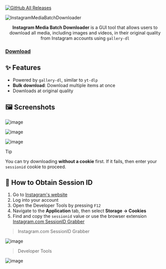 [![GitHub All Releases](https://img.shields.io/github/downloads/afkarxyz/Instagram-Media-Batch-Downloader/total?style=for-the-badge)](https://github.com/afkarxyz/Instagram-Media-Batch-Downloader/releases)

![InstagramMediaBatchDownloader](https://github.com/user-attachments/assets/e651f008-5516-4fb2-bb35-cd1a10027193)

<div align="center">
<b>Instagram Media Batch Downloader</b> is a GUI tool that allows users to download all media, including images and videos, in their original quality from Instagram accounts using <code>gallery-dl</code>
</div>

### [Download](https://github.com/afkarxyz/Instagram-Media-Batch-Downloader/releases/download/v1.7/InstagramMediaBatchDownloader.exe)

## ✨ Features

- Powered by `gallery-dl`, similar to `yt-dlp`
- **Bulk download**: Download multiple items at once
- Downloads at original quality

## 🖼️ Screenshots

![image](https://github.com/user-attachments/assets/061a9901-e246-4101-8fb9-ea07376a3583)

![image](https://github.com/user-attachments/assets/66070d86-8428-4b24-9a04-2f84fed99a81)

![image](https://github.com/user-attachments/assets/4ac18733-cdeb-477e-b738-e26ed1a53153)

> [!Tip]
You can try downloading **without a cookie** first. If it fails, then enter your `sessionid` cookie to proceed.

## 🔑 How to Obtain Session ID

1. Go to [Instagram's website](https://www.instagram.com/)
2. Log into your account
3. Open the Developer Tools by pressing `F12`
4. Navigate to the **Application** tab, then select **Storage → Cookies**
5. Find and copy the `sessionid` value or use the browser extension [Instagram.com SessionID Grabber](https://github.com/afkarxyz/Instagram-Media-Batch-Downloader/releases/download/v1.4/Instagram.com.SessionID.Grabber.zip)

> Instagram.com SessionID Grabber

![image](https://github.com/user-attachments/assets/f4c4c313-cb19-4840-a331-a47bb92ab603)

> Developer Tools

![image](https://github.com/user-attachments/assets/4787ec47-b312-43e0-8b30-366f7d4cf99c)
